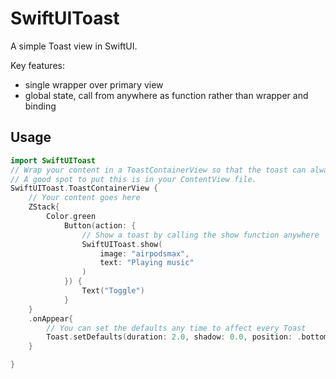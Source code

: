 # SwiftUIToast

A simple Toast view in SwiftUI.

Key features:

- single wrapper over primary view
- global state, call from anywhere as function rather than wrapper and binding

## Usage

```swift
import SwiftUIToast
// Wrap your content in a ToastContainerView so that the toast can always appear on top.
// A good spot to put this is in your ContentView file.
SwiftUIToast.ToastContainerView {
    // Your content goes here
    ZStack{
        Color.green
            Button(action: {
                // Show a toast by calling the show function anywhere
                SwiftUIToast.show(
                    image: "airpodsmax",
                    text: "Playing music"
                )
            }) {
                Text("Toggle")
            }
    }
    .onAppear{
        // You can set the defaults any time to affect every Toast
        Toast.setDefaults(duration: 2.0, shadow: 0.0, position: .bottom)
    }

}
```
